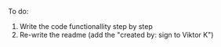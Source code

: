 To do:
1. Write the code functionallity step by step
2. Re-write the readme (add the "created by: sign to Viktor K")